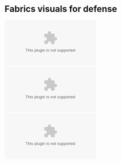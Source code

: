 # Fabrics visuals for defense

![Fabrics visuals for defense invite](examples/outputs/invite.eps)
![Fabrics visuals for defense_cover](examples/outputs/cover.eps)
![Fabrics visuals for defense_invite_small](examples/outputs/invite_small.eps)


